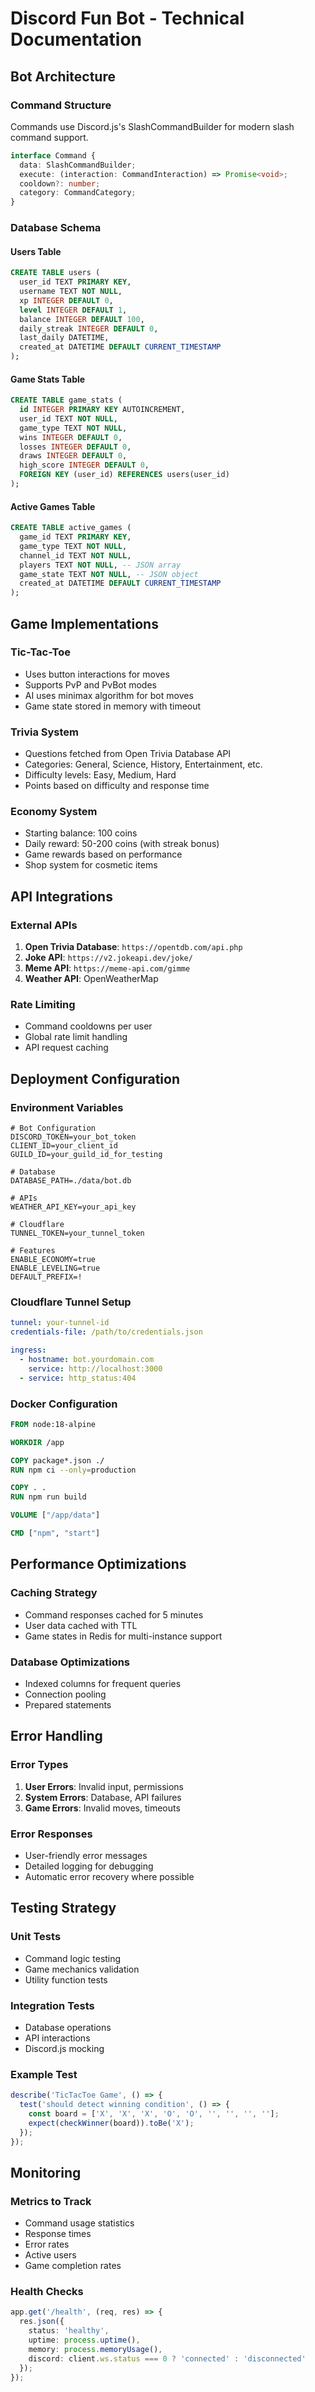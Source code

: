 # Discord Fun Bot - Technical Documentation

## Bot Architecture

### Command Structure
Commands use Discord.js's SlashCommandBuilder for modern slash command support.

```typescript
interface Command {
  data: SlashCommandBuilder;
  execute: (interaction: CommandInteraction) => Promise<void>;
  cooldown?: number;
  category: CommandCategory;
}
```

### Database Schema

#### Users Table
```sql
CREATE TABLE users (
  user_id TEXT PRIMARY KEY,
  username TEXT NOT NULL,
  xp INTEGER DEFAULT 0,
  level INTEGER DEFAULT 1,
  balance INTEGER DEFAULT 100,
  daily_streak INTEGER DEFAULT 0,
  last_daily DATETIME,
  created_at DATETIME DEFAULT CURRENT_TIMESTAMP
);
```

#### Game Stats Table
```sql
CREATE TABLE game_stats (
  id INTEGER PRIMARY KEY AUTOINCREMENT,
  user_id TEXT NOT NULL,
  game_type TEXT NOT NULL,
  wins INTEGER DEFAULT 0,
  losses INTEGER DEFAULT 0,
  draws INTEGER DEFAULT 0,
  high_score INTEGER DEFAULT 0,
  FOREIGN KEY (user_id) REFERENCES users(user_id)
);
```

#### Active Games Table
```sql
CREATE TABLE active_games (
  game_id TEXT PRIMARY KEY,
  game_type TEXT NOT NULL,
  channel_id TEXT NOT NULL,
  players TEXT NOT NULL, -- JSON array
  game_state TEXT NOT NULL, -- JSON object
  created_at DATETIME DEFAULT CURRENT_TIMESTAMP
);
```

## Game Implementations

### Tic-Tac-Toe
- Uses button interactions for moves
- Supports PvP and PvBot modes
- AI uses minimax algorithm for bot moves
- Game state stored in memory with timeout

### Trivia System
- Questions fetched from Open Trivia Database API
- Categories: General, Science, History, Entertainment, etc.
- Difficulty levels: Easy, Medium, Hard
- Points based on difficulty and response time

### Economy System
- Starting balance: 100 coins
- Daily reward: 50-200 coins (with streak bonus)
- Game rewards based on performance
- Shop system for cosmetic items

## API Integrations

### External APIs
1. **Open Trivia Database**: `https://opentdb.com/api.php`
2. **Joke API**: `https://v2.jokeapi.dev/joke/`
3. **Meme API**: `https://meme-api.com/gimme`
4. **Weather API**: OpenWeatherMap

### Rate Limiting
- Command cooldowns per user
- Global rate limit handling
- API request caching

## Deployment Configuration

### Environment Variables
```env
# Bot Configuration
DISCORD_TOKEN=your_bot_token
CLIENT_ID=your_client_id
GUILD_ID=your_guild_id_for_testing

# Database
DATABASE_PATH=./data/bot.db

# APIs
WEATHER_API_KEY=your_api_key

# Cloudflare
TUNNEL_TOKEN=your_tunnel_token

# Features
ENABLE_ECONOMY=true
ENABLE_LEVELING=true
DEFAULT_PREFIX=!
```

### Cloudflare Tunnel Setup
```yaml
tunnel: your-tunnel-id
credentials-file: /path/to/credentials.json

ingress:
  - hostname: bot.yourdomain.com
    service: http://localhost:3000
  - service: http_status:404
```

### Docker Configuration
```dockerfile
FROM node:18-alpine

WORKDIR /app

COPY package*.json ./
RUN npm ci --only=production

COPY . .
RUN npm run build

VOLUME ["/app/data"]

CMD ["npm", "start"]
```

## Performance Optimizations

### Caching Strategy
- Command responses cached for 5 minutes
- User data cached with TTL
- Game states in Redis for multi-instance support

### Database Optimizations
- Indexed columns for frequent queries
- Connection pooling
- Prepared statements

## Error Handling

### Error Types
1. **User Errors**: Invalid input, permissions
2. **System Errors**: Database, API failures
3. **Game Errors**: Invalid moves, timeouts

### Error Responses
- User-friendly error messages
- Detailed logging for debugging
- Automatic error recovery where possible

## Testing Strategy

### Unit Tests
- Command logic testing
- Game mechanics validation
- Utility function tests

### Integration Tests
- Database operations
- API interactions
- Discord.js mocking

### Example Test
```typescript
describe('TicTacToe Game', () => {
  test('should detect winning condition', () => {
    const board = ['X', 'X', 'X', 'O', 'O', '', '', '', ''];
    expect(checkWinner(board)).toBe('X');
  });
});
```

## Monitoring

### Metrics to Track
- Command usage statistics
- Response times
- Error rates
- Active users
- Game completion rates

### Health Checks
```typescript
app.get('/health', (req, res) => {
  res.json({
    status: 'healthy',
    uptime: process.uptime(),
    memory: process.memoryUsage(),
    discord: client.ws.status === 0 ? 'connected' : 'disconnected'
  });
});
```